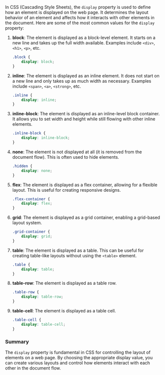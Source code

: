 In CSS (Cascading Style Sheets), the `display` property is used to define how an element is displayed on the web page. It determines the layout behavior of an element and affects how it interacts with other elements in the document. Here are some of the most common values for the `display` property:

1. **block**: The element is displayed as a block-level element. It starts on a new line and takes up the full width available. Examples include `<div>`, `<h1>`, `<p>`, etc.

   ```css
   .block {
       display: block;
   }
   ```

2. **inline**: The element is displayed as an inline element. It does not start on a new line and only takes up as much width as necessary. Examples include `<span>`, `<a>`, `<strong>`, etc.

   ```css
   .inline {
       display: inline;
   }
   ```

3. **inline-block**: The element is displayed as an inline-level block container. It allows you to set width and height while still flowing with other inline elements.

   ```css
   .inline-block {
       display: inline-block;
   }
   ```

4. **none**: The element is not displayed at all (it is removed from the document flow). This is often used to hide elements.

   ```css
   .hidden {
       display: none;
   }
   ```

5. **flex**: The element is displayed as a flex container, allowing for a flexible layout. This is useful for creating responsive designs.

   ```css
   .flex-container {
       display: flex;
   }
   ```

6. **grid**: The element is displayed as a grid container, enabling a grid-based layout system.

   ```css
   .grid-container {
       display: grid;
   }
   ```

7. **table**: The element is displayed as a table. This can be useful for creating table-like layouts without using the `<table>` element.

   ```css
   .table {
       display: table;
   }
   ```

8. **table-row**: The element is displayed as a table row.

   ```css
   .table-row {
       display: table-row;
   }
   ```

9. **table-cell**: The element is displayed as a table cell.

   ```css
   .table-cell {
       display: table-cell;
   }
   ```

### Summary
The `display` property is fundamental in CSS for controlling the layout of elements on a web page. By choosing the appropriate display value, you can create various layouts and control how elements interact with each other in the document flow.
